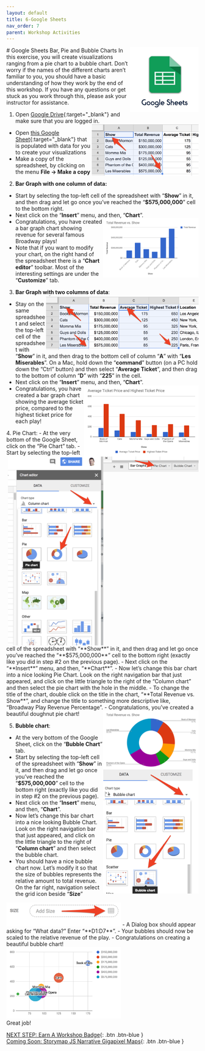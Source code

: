 ```yaml
---
layout: default
title: 6-Google Sheets
nav_order: 7
parent: Workshop Activities
---
```

<img src="images/sheets-01.png" style="float:right;width:180px" alt="Google sheets logo">
# Google Sheets Bar, Pie and Bubble Charts
In this exercise, you will create visualizations ranging from a pie chart to a bubble chart. Don’t worry if the names of the different charts aren’t familiar to you, you should have a basic understanding of how they work by the end of this workshop. If you have any questions or get stuck as you work through this, please ask your instructor for assistance. 

1. Open [Google Drive](https://drive.google.com/){:target="_blank"} and make sure that you are logged in.<img src="images/sheets-02.png" style="float:right;width:280px" alt="data example">
- Open [this Google Sheet](http://bit.ly/2JnNeLr){:target="_blank"} that is populated with data for you to create your visualizations 
- Make a copy of the spreadsheet, by clicking on the menu **File -> Make a copy**

2. **Bar Graph with one column of data:**
- Start by selecting the top-left cell of the spreadsheet with “**Show**” in it, and then drag and let go once you’ve reached the “**$575,000,000**” cell to the bottom right.
- Next click on the “**Insert**” menu, and then, “**Chart**”. <img src="images/sheets-03.png" style="float:right;width:250px" alt="bar graph example">
- Congratulations, you have created a bar graph chart showing revenue for several famous Broadway plays!
- Note that if you want to modify your chart, on the right hand of the spreadsheet there is a “**Chart editor**” toolbar. Most of the interesting settings are under the “**Customize**” tab.

3. **Bar Graph with two columns of data**: <img src="images/sheets-04.png" style="float:right;width:400px" alt="data example">
- Stay on the same spreadsheet and select the top-left cell of the spreadsheet with “**Show**” in it, and then drag to the bottom cell of column “**A**” with “**Les Miserables**”. On a Mac, hold down the “**command**” button (on a PC hold down the “Ctrl” button) and then select “**Average Ticket**”, and then drag to the bottom of column “**D**” with “**225**” in the cell.
- Next click on the “**Insert**” menu, and then, “**Chart**”. <img src="images/sheets-05.png" style="float:right;width:300px" alt="bar graph">
- Congratulations, you have created a bar graph chart showing the average ticket price, compared to the highest ticket price for each play!
<img src="images/sheets-06.png" style="float:right;width:250px" alt="pie chart button">
4. Pie Chart: <img src="images/sheets-07.png" style="float:right;width:250px" alt="pie charts">
- At the very bottom of the Google Sheet, click on the “Pie Chart” tab.
- Start by selecting the top-left cell of the spreadsheet with “**Show**” in it, and then drag and let go once you’ve reached the “**$575,000,000**” cell to the bottom right (exactly like you did in step #2 on the previous page).
- Next click on the “**Insert**” menu, and then, “**Chart**”. 
- Now let’s change this bar chart into a nice looking Pie Chart. Look on the right navigation bar that just appeared, and click on the little triangle to the right of the “Column chart” and then select the pie chart with the hole in the middle. 
- To change the title of the chart, double click on the title in the chart, “**Total Revenue vs. Show**”, and change the title to something more descriptive like, “Broadway Play Revenue Percentage”.
- Congratulations, you’ve created a beautiful doughnut pie chart! <img src="images/sheets-08.png" style="float:right;width:250px" alt="revenue vs show pie chart">

5. **Bubble chart**: <img src="images/sheets-09.png" style="float:right;width:250px" alt="bubble chart">
- At the very bottom of the Google Sheet, click on the “**Bubble Chart**” tab.
- Start by selecting the top-left cell of the spreadsheet with “**Show**” in it, and then drag and let go once you’ve reached the “**$575,000,000**” cell to the bottom right (exactly like you did in step #2 on the previous page).
- Next click on the “**Insert**” menu, and then, “**Chart**”. 
- Now let’s change this bar chart into a nice looking Bubble Chart. Look on the right navigation bar that just appeared, and click on the little triangle to the right of “**Column chart**” and then select the bubble chart.
- You should have a nice bubble chart now. Let’s modify it so that the size of bubbles represents the relative amount to total revenue.  On the far right, navigation select the grid icon beside “**Size**”<br>
<img src="images/sheets-10.png" style="width:300px" alt="adding size">
- A Dialog box should appear asking for “What data?”  Enter “**D1:D7**”. 
- Your bubbles should now be scaled to the relative revenue of the play.
- Congratulations on creating a beautiful bubble chart!<br>
<img src="images/sheets-11.png" style="width:300px" alt="Bubble chart example"><br>
Great job!

[NEXT STEP: Earn A Workshop Badge](informal-credentials.html){: .btn .btn-blue }<br> 
[Coming Soon: Storymap JS Narrative Gigapixel Maps](storymap-gigapixel-map.html){: .btn .btn-blue }
